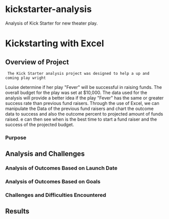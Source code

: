 # kickstarter-analysis
Analysis of Kick Starter for new theater play.
# Kickstarting with Excel

## Overview of Project
     The Kick Starter analysis project was designed to help a up and coming play wright 
Louise determine if her play "Fever" will be successful in raising funds.   The overall 
budget for the play was set at $10,000.   The data used for the analysis will provide a 
better idea if the play "Fever" has the same or greater success rate than previous fund 
raisers.   Through the use of Excel, we can manipulate the Data of the previous fund 
raisers and chart the outcome data to success and also the outcome percent to projected 
amount of funds raised.   e can then see when is the best time to start a fund raiser 
and the success of the projected budget.
### Purpose

## Analysis and Challenges

### Analysis of Outcomes Based on Launch Date

### Analysis of Outcomes Based on Goals

### Challenges and Difficulties Encountered

## Results
